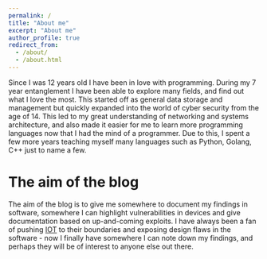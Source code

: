 ```yaml
---
permalink: /
title: "About me"
excerpt: "About me"
author_profile: true
redirect_from: 
  - /about/
  - /about.html
---
```

Since I was 12 years old I have been in love with programming. During my 7 year entanglement I have been able to explore many fields, and find out what I love the most. This started off as general data storage and management but quickly expanded into the world of cyber security from the age of 14. This led to my great understanding of networking and systems architecture, and also made it easier for me to learn more programming languages now that I had the mind of a programmer. Due to this, I spent a few more years teaching myself many languages such as Python, Golang, C++ just to name a few.

The aim of the blog
======
The aim of the blog is to give me somewhere to document my findings in software, somewhere I can highlight vulnerabilities in devices and give documentation based on up-and-coming exploits. I have always been a fan of pushing [IOT](https://en.wikipedia.org/wiki/Internet_of_things) to their boundaries and exposing design flaws in the software - now I finally have somewhere I can note down my findings, and perhaps they will be of interest to anyone else out there.

